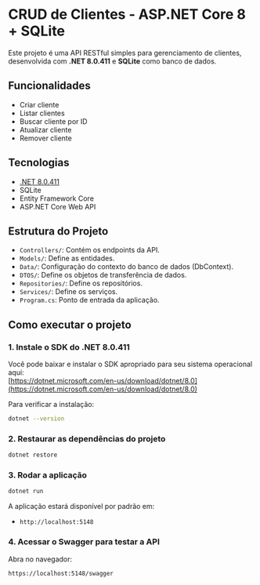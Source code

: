 # CRUD de Clientes - ASP.NET Core 8 + SQLite

Este projeto é uma API RESTful simples para gerenciamento de clientes, desenvolvida com **.NET 8.0.411** e **SQLite** como banco de dados.

## Funcionalidades

- Criar cliente
- Listar clientes
- Buscar cliente por ID
- Atualizar cliente
- Remover cliente

## Tecnologias

- [.NET 8.0.411](https://dotnet.microsoft.com/en-us/download/dotnet/8.0)
- SQLite
- Entity Framework Core
- ASP.NET Core Web API

## Estrutura do Projeto

- `Controllers/`: Contém os endpoints da API.
- `Models/`: Define as entidades.
- `Data/`: Configuração do contexto do banco de dados (DbContext).
- `DTOS/`: Define os objetos de transferência de dados.
- `Repositories/`: Define os repositórios.
- `Services/`: Define os serviços.
- `Program.cs`: Ponto de entrada da aplicação.

## Como executar o projeto

### 1. Instale o SDK do .NET 8.0.411

Você pode baixar e instalar o SDK apropriado para seu sistema operacional aqui:  
[https://dotnet.microsoft.com/en-us/download/dotnet/8.0](https://dotnet.microsoft.com/en-us/download/dotnet/8.0)

Para verificar a instalação:

```bash
dotnet --version
```

### 2. Restaurar as dependências do projeto

```bash
dotnet restore
```

### 3. Rodar a aplicação

```bash
dotnet run
```

A aplicação estará disponível por padrão em:

- `http://localhost:5148`

### 4. Acessar o Swagger para testar a API

Abra no navegador:

```
https://localhost:5148/swagger
```
